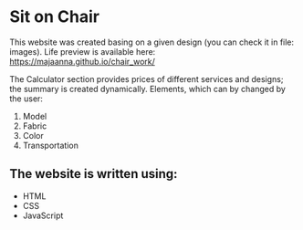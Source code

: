 # Sit on Chair
This website was created basing on a given design (you can check it in file: images).
Life preview is available here: https://majaanna.github.io/chair_work/

The Calculator section provides prices of different services and designs; the summary is created dynamically. Elements, which can by changed by the user:
1. Model
2. Fabric
3. Color
4. Transportation

## The website is written using:
- HTML
- CSS
- JavaScript
